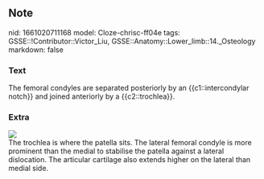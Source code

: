 ## Note
nid: 1661020711168
model: Cloze-chrisc-ff04e
tags: GSSE::!Contributor::Victor_Liu, GSSE::Anatomy::Lower_limb::14._Osteology
markdown: false

### Text
The femoral condyles are separated posteriorly by an {{c1::intercondylar notch}} and joined anteriorly by a {{c2::trochlea}}.

### Extra
<img src="1-e2e358e1acc4179d9930febfeae2c8ce9b03f140.jpg">
<div>
  The trochlea is where the patella sits. The lateral femoral
  condyle is more prominent than the medial to stabilise the
  patella against a lateral dislocation. The articular cartilage
  also extends higher on the lateral than medial side.
</div>
